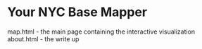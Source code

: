 # Your NYC Base Mapper

map.html - the main page containing the interactive visualization  
about.html - the write up
